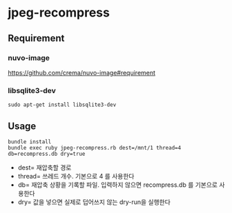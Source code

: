 # jpeg-recompress

## Requirement

### nuvo-image
https://github.com/crema/nuvo-image#requirement

### libsqlite3-dev

```
sudo apt-get install libsqlite3-dev
```


## Usage

```
bundle install
bundle exec ruby jpeg-recompress.rb dest=/mnt/1 thread=4 db=recompress.db dry=true
```

- dest= 재압축할 경로 
- thread= 쓰레드 개수. 기본으로 4 를 사용한다 
- db= 재압축 상황을 기록할 파일. 입력하지 않으면 recompress.db 를 기본으로 사용한다 
- dry= 값을 넣으면 실제로 덥어쓰지 않는 dry-run을 실행한다 
